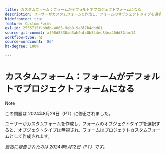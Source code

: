 ```yaml
---
title: カスタムフォーム：フォームがデフォルトでプロジェクトフォームになる
description: ユーザーがカスタムフォームを作成し、フォームのオブジェクトタイプを選択すると、オブジェクトタイプは無視され、フォームはプロジェクトカスタムフォームとして作成されます。
hidefromtoc: true
feature: Custom Forms
exl-id: 2555715f-b0db-4065-9eb8-9a3f7b4dbd01
source-git-commit: af98d8330ad3ab9a1c0b844ec84ea40dd87bbc14
workflow-type: ht
source-wordcount: '86'
ht-degree: 100%

---
```


# カスタムフォーム：フォームがデフォルトでプロジェクトフォームになる

>[!NOTE]
>
>この問題は 2024年8月29日（PT）に修正されました。

ユーザーがカスタムフォームを作成し、フォームのオブジェクトタイプを選択すると、オブジェクトタイプは無視され、フォームはプロジェクトカスタムフォームとして作成されます。

_最初に報告されたのは 2024年8月12日（PT）です。_
